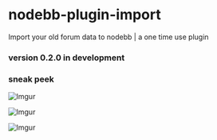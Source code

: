 nodebb-plugin-import
=========
Import your old forum data to nodebb | a one time use plugin

### version 0.2.0 in development

### sneak peek

![Imgur](http://i.imgur.com/WcEnfni.png)

![Imgur](http://i.imgur.com/lDLjGgc.png)

![Imgur](http://i.imgur.com/0KEHNaY.png)
